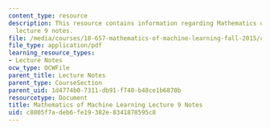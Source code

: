 ```yaml
---
content_type: resource
description: This resource contains information regarding Mathematics of machine learning
  lecture 9 notes.
file: /media/courses/18-657-mathematics-of-machine-learning-fall-2015/c8805f7adeb6fe19382e8341878595c8_MIT18_657F15_L9.pdf
file_type: application/pdf
learning_resource_types:
- Lecture Notes
ocw_type: OCWFile
parent_title: Lecture Notes
parent_type: CourseSection
parent_uid: 1d4774b0-7311-db91-f740-b48ce1b6870b
resourcetype: Document
title: Mathematics of Machine Learning Lecture 9 Notes
uid: c8805f7a-deb6-fe19-382e-8341878595c8
---
```


